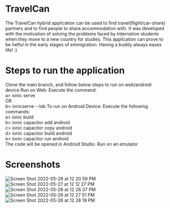 # TravelCan
The TravelCan hybrid application can be used to find travel(flight/car-share) partners and to find people to share accommodation with. It was developed with the motivation of solving the problems faced by Internation students when they move to a new country for studies. This application can prove to be helful in the early stages of emmigration. Having a buddy always eases life! :)

# Steps to run the application
Clone the main branch, and follow below steps to run on web/android device
Run on Web:
    Execute the command: <br/>
        a> ionic serve <br />
        OR <br />
        b> ionicserve --lab
To run on Android Device:
    Execute the following commands:    
      a> ionic build<br/>
      b> ionic capacitor add android<br />
      c> ionic capacitor copy android<br />
      d> ionic capacitor build android<br />
      e> ionic capacitor run android<br />
   The code will be opened in Android Studio. Run on an emulator

# Screenshots
![Screen Shot 2022-05-26 at 12 20 59 PM](https://user-images.githubusercontent.com/26408013/170530863-e87eb03a-d918-4e98-ac23-0a30cc4e9628.png)
![Screen Shot 2022-05-27 at 12 12 27 PM](https://user-images.githubusercontent.com/26408013/170737982-a72bdcad-214c-4bbc-a0be-6e4175e2676a.png)
![Screen Shot 2022-05-26 at 12 26 37 PM](https://user-images.githubusercontent.com/26408013/170531573-f4e334e4-68c2-4eb5-be14-a1ebce69c41c.png)
![Screen Shot 2022-05-26 at 12 27 51 PM](https://user-images.githubusercontent.com/26408013/170531809-cfd98922-495a-47bc-9cad-07aa2279c709.png)
![Screen Shot 2022-05-26 at 12 28 19 PM](https://user-images.githubusercontent.com/26408013/170531898-268602c2-07fe-4f0e-8b61-5057b0650575.png)
